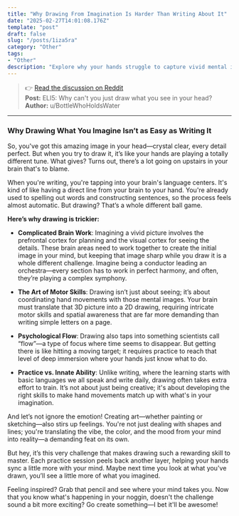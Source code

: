 ```yaml
---
title: "Why Drawing From Imagination Is Harder Than Writing About It"
date: "2025-02-27T14:01:08.176Z"
template: "post"
draft: false
slug: "/posts/1iza5ra"
category: "Other"
tags:
- "Other"
description: "Explore why your hands struggle to capture vivid mental images, and why practice helps!"
---
```

>👉 [Read the discussion on Reddit](https://www.reddit.com/r/explainlikeimfive/comments/1iza5ra)  
>**Post:** ELI5: Why can't you just draw what you see in your head?  
>**Author:** u/BottleWhoHoldsWater  
---

### Why Drawing What You Imagine Isn’t as Easy as Writing It

So, you've got this amazing image in your head—crystal clear, every detail perfect. But when you try to draw it, it’s like your hands are playing a totally different tune. What gives? Turns out, there’s a lot going on upstairs in your brain that's to blame.

When you're writing, you're tapping into your brain's language centers. It's kind of like having a direct line from your brain to your hand. You're already used to spelling out words and constructing sentences, so the process feels almost automatic. But drawing? That’s a whole different ball game.

**Here’s why drawing is trickier:**

- **Complicated Brain Work**: Imagining a vivid picture involves the prefrontal cortex for planning and the visual cortex for seeing the details. These brain areas need to work together to create the initial image in your mind, but keeping that image sharp while you draw it is a whole different challenge. Imagine being a conductor leading an orchestra—every section has to work in perfect harmony, and often, they’re playing a complex symphony.

- **The Art of Motor Skills**: Drawing isn’t just about seeing; it’s about coordinating hand movements with those mental images. Your brain must translate that 3D picture into a 2D drawing, requiring intricate motor skills and spatial awareness that are far more demanding than writing simple letters on a page.

- **Psychological Flow**: Drawing also taps into something scientists call “flow”—a type of focus where time seems to disappear. But getting there is like hitting a moving target; it requires practice to reach that level of deep immersion where your hands just know what to do.

- **Practice vs. Innate Ability**: Unlike writing, where the learning starts with basic languages we all speak and write daily, drawing often takes extra effort to train. It’s not about just being creative; it's about developing the right skills to make hand movements match up with what's in your imagination.

And let’s not ignore the emotion! Creating art—whether painting or sketching—also stirs up feelings. You're not just dealing with shapes and lines; you're translating the vibe, the color, and the mood from your mind into reality—a demanding feat on its own.

But hey, it’s this very challenge that makes drawing such a rewarding skill to master. Each practice session peels back another layer, helping your hands sync a little more with your mind. Maybe next time you look at what you've drawn, you’ll see a little more of what you imagined.

Feeling inspired? Grab that pencil and see where your mind takes you. Now that you know what's happening in your noggin, doesn't the challenge sound a bit more exciting? Go create something—I bet it'll be awesome!
